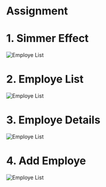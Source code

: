 # Assignment

# 1. Simmer Effect
![Employe List](https://github.com/MadhuKumar77/Assignment/blob/master/Screenshots/Image4.jpeg "Employe List")

# 2. Employe List
![Employe List](https://github.com/MadhuKumar77/Assignment/blob/master/Screenshots/Image1.jpeg "Employe List")

# 3. Employe Details
![Employe List](https://github.com/MadhuKumar77/Assignment/blob/master/Screenshots/Image2.jpeg "Employe List")

# 4. Add Employe
![Employe List](https://github.com/MadhuKumar77/Assignment/blob/master/Screenshots/Image3.jpeg "Employe List")



